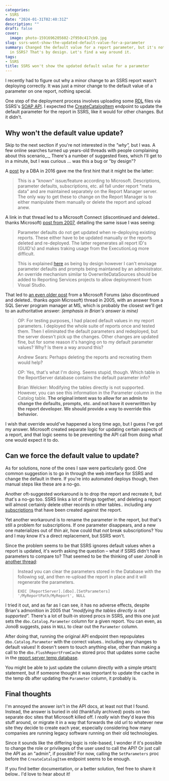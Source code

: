 ```yaml
---
categories:
- SSRS
date: "2024-01-31T02:40:31Z"
description: ""
draft: false
cover:
  image: photo-1591696205602-2f950c417cb9.jpg
slug: ssrs-wont-show-the-updated-default-value-for-a-parameter
summary: Changed the default value for a report parameter, but it's not actually updating
  in SSRS? That's by design. Let's find a way around it.
tags:
- SSRS
title: SSRS won't show the updated default value for a parameter
---
```

I recently had to figure out why a minor change to an SSRS report wasn't deploying correctly. It was just a minor change to the default value of a parameter on one report, nothing special.

One step of the deployment process involves uploading some [RDL](https://learn.microsoft.com/en-us/sql/reporting-services/reports/report-definition-language-ssrs) files via SSRS's [SOAP API](https://learn.microsoft.com/en-us/sql/reporting-services/report-server-web-service/accessing-the-soap-api). I expected the [CreateCatalogItem](https://learn.microsoft.com/en-us/dotnet/api/reportservice2010.reportingservice2010.createcatalogitem?view=sqlserver-2016#reportservice2010-reportingservice2010-createcatalogitem\(system-string-system-string-system-string-system-boolean-system-byte\(\)-reportservice2010-property\(\)-reportservice2010-warning\(\)@\)) endpoint to update the default parameter for the report in SSRS, like it would for other changes. But it didn't.

## Why won't the default value update?

Skip to the next section if you're not interested in the _"why",_ but I was. A few online searches turned up years-old threads with people complaining about this scenario_._ There's a number of suggested fixes, which I'll get to in a minute, but I was curious ... was this a bug or "by design"?

A [post](https://dba.stackexchange.com/a/149666) by a DBA in 2016 gave me the first hint that it might be the latter:

> This is a "known" issue/feature according to Microsoft. Descriptions, parameter defaults, subscriptions, etc. all fall under report "meta data" and are maintained separately on the Report Manager server. The only way to get these to change on the Report Manager is to either manipulate them manually or delete the report and upload anew.

A link in that thread led to a Microsoft Connect (discontinued and deleted.. thanks Microsoft) [post from 2007](https://web.archive.org/web/20130313052333/https://connect.microsoft.com/SQLServer/feedback/details/299372/report-parameter-defaults-not-updated-during-deployment), detailing the same issue I was seeing:

> Parameter defaults do not get updated when re-deploying existing reports. These either have to be updated manually or the reports deleted and re-deployed. The latter regenerates all report ID's (GUID's) and makes traking usage from the ExecutionLog more difficult.  
>   
> This is explained [here](http://forums.microsoft.com/MSDN/ShowPost.aspx?PostID=100960&SiteID=1) as being by design however I can't envisage parameter defaults and prompts being maintaned by an administrator. An override mechanism similar to OverwriteDataSources should be added to Reporting Services projects to allow deploymnent from Visual Studio.

That led to [an even older post](https://web.archive.org/web/20100828132548/http://social.msdn.microsoft.com/forums/en-US/sqlreportingservices/thread/c6c5b75a-fcbd-48f4-a30d-852d443d0a74/) from a Microsoft Forums (also discontinued and deleted.. thanks _again_ Microsoft) thread in 2005, with an answer from a SQL Server program manager at MS, which is probably the closest we'll get to an authoritative answer: _(emphasis in Brian's answer is mine)_

> OP: For testing purposes, I had placed default values in my report parameters. I deployed the whole suite of reports once and tested them. Then I eliminated the default parameters and redeployed, but the server doesn't pick up the changes. Other changes are updated fine, but for some reason it's hanging on to my default parameter values? Why? Is there a way around this?  
>   
> Andrew Sears: Perhaps deleting the reports and recreating them would help?  
>   
> OP: Yes, that's what I'm doing. Seems stupid, though. Which table in the ReportServer database contains the default parameter info?  
>   
> Brian Welcker: Modifying the tables directly is not supported. However, you can see this information in the Parameter column in the Catalog table. **The original intent was to allow for an admin to change the defaults, prompts, etc. and not have it overwritten by the report developer. We should provide a way to override this behavior.**

I wish that override would've happened a long time ago, but I guess I've got my answer. Microsoft created separate logic for updating certain aspects of a report, and that logic seems to be preventing the API call from doing what one would expect it to do.

## Can we force the default value to update?

As for solutions, none of the ones I saw were particularly good. One common suggestion is to go in through the web interface for SSRS and change the default in there. If you're into automated deploys though, then manual steps like these are a no-go.

Another oft-suggested workaround is to drop the report and recreate it, but that's a no-go too. SSRS links a lot of things together, and deleting a report will almost certainly delete other records in other tables.. including any [subscriptions](https://learn.microsoft.com/en-us/sql/reporting-services/subscriptions/subscriptions-and-delivery-reporting-services) that have been created against the report.

Yet another workaround is to rename the parameter in the report, but that's still a problem for subscriptions. If one parameter disappears, and a new one materializes out of thin air, how could that _not_ break subscriptions? You and I may know it's a direct replacement, but SSRS won't.

Since the problem seems to be that SSRS ignores default values when a report is updated, it's worth asking the question – what if SSRS didn't have parameters to compare to? That seemed to be the thinking of user JonoB in [another thread](https://stackoverflow.com/a/76174818):

> Instead you can clear the parameters stored in the Database with the following sql, and then re-upload the report in place and it will regenerate the parameters.
> 
> `EXEC [ReportServer].[dbo].[SetParameters] '/MyReportPath/MyReport', NULL`

I tried it out, and as far as I can see, it has no adverse effects, despite Brian's admonition in 2005 that _"modifying the tables directly is not supported"._ There's a lot of built-in stored procs in SSRS, and this one just sets the `dbo.Catalog.Parameter` column for a given report. You can even, as JonoB suggests, pass in `NULL` to clear out the `Parameter` column.

After doing that, running the original API endpoint then repopulates `dbo.Catalog.Parameter` with the correct values.. including any changes to default values! It doesn't seem to touch anything else, other than making a call to the `dbo.FlushReportFromCache` stored proc that updates some cache in the [report server temp database](https://learn.microsoft.com/en-us/previous-versions/sql/sql-server-2008/ms156016\(v=sql.100\)#report-server-temporary-database).

You might be able to just update the column directly with a simple `UPDATE` statement, but if someone thought it was important to update the cache in the temp db after updating the `Parameter` column, it probably is.

## Final thoughts

I'm annoyed the answer isn't in the API docs, at least not that I found. Instead, the answer is buried in old (thankfully archived) posts on two separate doc sites that Microsoft killed off. I _really_ wish they'd leave this stuff around, or migrate it in a way that forwards the old url to whatever new site they decide to create each year, especially considering how many companies are running legacy software running on their old technologies.

Since it sounds like the differing logic is role-based, I wonder if it's possible to change the role or privileges of the user used to call the API? Or just call the API as an "admin", if possible? For now, calling the `SetParameters` proc before the `CreateCatalogItem` endpoint seems to be enough.

If you find better documentation, or a better solution, feel free to share it below.. I'd love to hear about it!